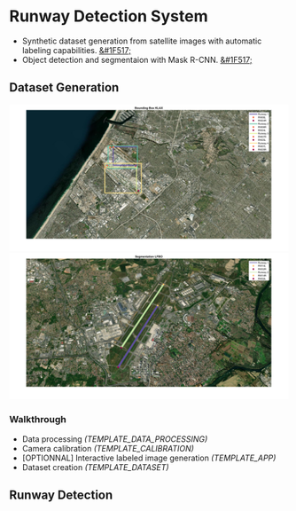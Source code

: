 # Runway Detection System 
 - Synthetic dataset generation from satellite images with automatic labeling capabilities. [&#1F517;](#dataset-generation)
 - Object detection and segmentaion with Mask R-CNN. [&#1F517;](#runway-detection)

## Dataset Generation 
![Object detection](Dataset_Generator/Media/demo_localization.png)
![Instance segmentation](Dataset_Generator/Media/demo_segmentation.png)

### Walkthrough 
* Data processing *(TEMPLATE_DATA_PROCESSING)*
* Camera calibration *(TEMPLATE_CALIBRATION)*
* [OPTIONNAL] Interactive labeled image generation *(TEMPLATE_APP)*
* Dataset creation *(TEMPLATE_DATASET)*

## Runway Detection
